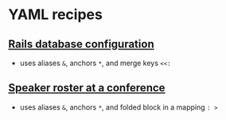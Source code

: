# YAML recipes

## [Rails database configuration](recipes/rails_database_configuration.md)

- uses aliases `&`, anchors `*`, and merge keys `<<:`

## [Speaker roster at a conference](recipes/speaker_roster.md)

- uses aliases `&`, anchors `*`, and folded block in a mapping `: >`
